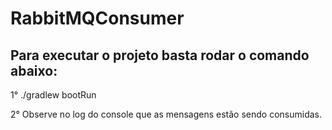 # RabbitMQConsumer

## Para executar o projeto basta rodar o comando abaixo:

1° ./gradlew bootRun

2° Observe no log do console que as mensagens estão sendo consumidas.
